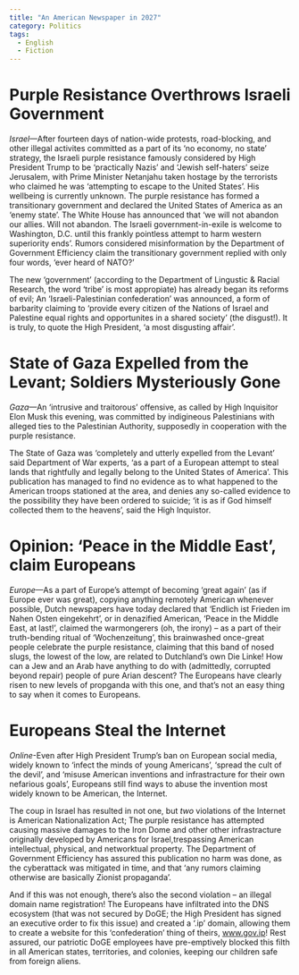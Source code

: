 ```yaml
---
title: "An American Newspaper in 2027"
category: Politics
tags:
  - English
  - Fiction
---
```


# Purple Resistance Overthrows Israeli Government
*Israel*—After fourteen days of nation-wide protests, road-blocking, and other illegal activites committed as a part of its ‘no economy, no state’ strategy,
the Israeli purple resistance famously considered by High President Trump to be ‘practically Nazis’ and ‘Jewish self-haters’ seize Jerusalem,
with Prime Minister Netanjahu taken hostage by the terrorists who claimed he was ‘attempting to escape to the United States’.
His wellbeing is currently unknown. The purple resistance has formed a transitionary government and declared the United States of America as an ‘enemy state’.
The White House has announced that ‘we will not abandon our allies. Will not abandon.
The Israeli government-in-exile is welcome to Washington, D.C. until this frankly pointless attempt to harm western superiority ends’.
Rumors considered misinformation by the Department of Government Efficiency claim the transitionary government replied with only four words, ‘ever heard of NATO?’

The new ‘government’ (according to the Department of Lingustic & Racial Research, the word ‘tribe’ is most appropiate) has already began its reforms of evil;
An ‘Israeli-Palestinian confederation’ was announced, a form of barbarity claiming to ‘provide every citizen of the Nations of Israel and Palestine equal rights and opportunites in a shared society’
(the disgust!). It is truly, to quote the High President, ‘a most disgusting affair’.

# State of Gaza Expelled from the Levant; Soldiers Mysteriously Gone
*Gaza*—An ‘intrusive and traitorous’ offensive, as called by High Inquisitor Elon Musk this evening,
was committed by indigineous Palestinians with alleged ties to the Palestinian Authority,
supposedly in cooperation with the purple resistance.

The State of Gaza was ‘completely and utterly expelled from the Levant’ said Department of War experts,
‘as a part of a European attempt to steal lands that rightfully and legally belong to the United States of America’.
This publication has managed to find no evidence as to what happened to the American troops stationed at the area,
and denies any so-called evidence to the possibility they have been ordered to suicide;
‘it is as if God himself collected them to the heavens’, said the High Inquistor.

# Opinion: ‘Peace in the Middle East’, claim Europeans
*Europe*—As a part of Europe’s attempt of becoming ‘great again’ (as if Europe ever was great),
copying anything remotely American whenever possible,
Dutch newspapers have today declared that ‘Endlich ist Frieden im Nahen Osten eingekehrt’,
or in denazified American, ‘Peace in the Middle East, at last!’,
claimed the warmongerers (oh, the irony) – as a part of their truth-bending ritual of ‘Wochenzeitung’,
this brainwashed once-great people celebrate the purple resistance,
claiming that this band of nosed slugs, the lowest of the low, are related to Dutchland’s own Die Linke!
How can a Jew and an Arab have anything to do with (admittedly, corrupted beyond repair) people of pure Arian descent?
The Europeans have clearly risen to new levels of propganda with this one, and that’s not an easy thing to say when it comes to Europeans.

# Europeans Steal the Internet
*Online*-Even after High President Trump’s ban on European social media,
widely known to ‘infect the minds of young Americans’, ‘spread the cult of the devil’, and
‘misuse American inventions and infrastracture for their own nefarious goals’,
Europeans still find ways to abuse the invention most widely known to be American, the Internet.

The coup in Israel has resulted in not one, but *two* violations of the Internet is American Nationalization Act;
The purple resistance has attempted causing massive damages to the Iron Dome and other other infrastracture originally developed by Americans for Israel,trespassing American intellectual, physical, and networktual property.
The Department of Government Efficiency has assured this publication no harm was done, as the cyberattack was mitigated in time,
and that ‘any rumors claiming otherwise are basically Zionist propaganda’.

And if this was not enough, there’s also the second violation – an illegal domain name registration!
The Europeans have infiltrated into the DNS ecosystem (that was not secured by DoGE; the High President has signed an executive order to fix this issue) and created a ‘.ip’ domain,
allowing them to create a website for this ‘confederation’ thing of theirs, www.gov.ip!
Rest assured, our patriotic DoGE employees have pre-emptively blocked this filth in all American states, territories, and colonies, keeping our children safe from foreign aliens.

